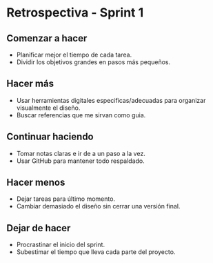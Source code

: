 # Retrospectiva - Sprint 1 

##  Comenzar a hacer
- Planificar mejor el tiempo de cada tarea.
- Dividir los objetivos grandes en pasos más pequeños.

##  Hacer más
- Usar herramientas digitales especificas/adecuadas para organizar visualmente el diseño.
- Buscar referencias que me sirvan como guia.

##  Continuar haciendo
- Tomar notas claras e ir de a un paso a la vez. 
- Usar GitHub para mantener todo respaldado.

##  Hacer menos
- Dejar tareas para último momento.
- Cambiar demasiado el diseño sin cerrar una versión final.

##  Dejar de hacer
- Procrastinar el inicio del sprint.
- Subestimar el tiempo que lleva cada parte del proyecto.
